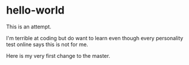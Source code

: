 # hello-world
This is an attempt.

I'm terrible at coding but do want to learn even though every personality test online says this is not for me.

Here is my very first change to the master.
